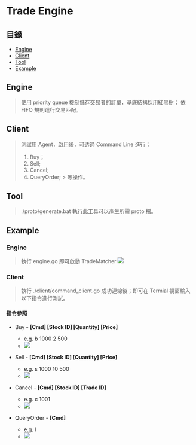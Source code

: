 # Trade Engine

## 目錄
* [Engine](#Engine)
* [Client](#Client)
* [Tool](#Tool)
* [Example](#Example)

## Engine
> 使用 priority queue 機制儲存交易者的訂單，基底結構採用紅黑樹；
> 依 FIFO 規則進行交易匹配。

## Client
> 測試用 Agent，啟用後，可透過 Command Line 進行；
> 1. Buy；
> 2. Sell;
> 3. Cancel;
> 4. QueryOrder;
     > 等操作。

## Tool
> ./proto/generate.bat 執行此工具可以產生所需 proto 檔。

## Example
### Engine
> 執行 engine.go 即可啟動 TradeMatcher
> ![](https://i.imgur.com/5SbVirM.png)


### Client
> 執行 ./client/command_client.go 成功連線後；即可在 Termial 視窗輸入以下指令進行測試。
#### 指令參照
* Buy - **[Cmd] [Stock ID] [Quantity] [Price]**
    * e.g. b 1000 2 500
    * ![](https://i.imgur.com/PIHUplL.png)

* Sell - **[Cmd] [Stock ID] [Quantity] [Price]**
    * e.g. s 1000 10 500
    * ![](https://i.imgur.com/ipFqYi4.png)

* Cancel - **[Cmd] [Stock ID] [Trade ID]**
    * e.g. c 1001
    * ![](https://i.imgur.com/cIMjBx1.png)

* QueryOrder - **[Cmd]**
    * e.g. l
    * ![](https://i.imgur.com/kzLOSwx.png)

